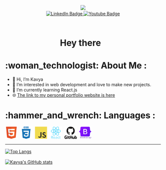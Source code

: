  <div id="header" align="center">
  <img src="https://i.pinimg.com/564x/b7/79/90/b77990c5cd77083976aebcecd01d77c6.jpg" width="100"/>
 <div id="badges">
  <a href="https://www.linkedin.com/in/kavya-58a584208/" target="_blank">
    <img src="https://img.shields.io/badge/LinkedIn-blue?style=for-the-badge&logo=linkedin&logoColor=white" alt="LinkedIn Badge"/>
  </a>
  <a href="https://www.instagram.com/i_kavya_2501/" target="_blank">
    <img src="https://img.shields.io/badge/Instagram-pink?style=for-the-badge&logo=instagram&logoColor=white" alt="Youtube Badge"/>
  </a>
</div>
 <img src="https://komarev.com/ghpvc/?username=Kavya-25&style=flat-square&color=blue" alt=""/>
</div>
<h1 align="center">
  Hey there
  <img src="https://media.giphy.com/media/hvRJCLFzcasrR4ia7z/giphy.gif" width="10px" height="40px"/>
</h1>
<h1>:woman_technologist: About Me :</h1>

- 👋 Hi, I’m Kavya
- 👀 I’m interested in web development and love to make new projects.
- 🌱 I’m currently learning React.js 
- 🌐 [The link to my personal portfolio website is here](https://kavyaportfolio25.netlify.app/)



<h1> :hammer_and_wrench: Languages :</h1>
<div>
   <img src="https://github.com/devicons/devicon/blob/master/icons/html5/html5-original.svg" title="HTML5" alt="HTML" width="40" height="40"/>&nbsp;
   <img src="https://github.com/devicons/devicon/blob/master/icons/css3/css3-plain-wordmark.svg"  title="CSS3" alt="CSS" width="40" height="40"/>&nbsp;
   <img src="https://github.com/devicons/devicon/blob/master/icons/javascript/javascript-original.svg" title="JavaScript" alt="JavaScript" width="40" height="40"/>&nbsp;
   <img src="https://github.com/devicons/devicon/blob/master/icons/react/react-original-wordmark.svg" title="React" alt="React" width="40" height="40"/>&nbsp;
  <img src="https://github.com/devicons/devicon/blob/master/icons/github/github-original-wordmark.svg" title="Github" alt="Github" width="40" height="40"/>&nbsp;
 <img src="https://github.com/devicons/devicon/blob/master/icons/bootstrap/bootstrap-original-wordmark.svg" title="Bootstrap" alt="Bootstrap" width="40" height="40"/>&nbsp;
</div><hr/>

[![Top Langs](https://github-readme-stats.vercel.app/api/top-langs/?username=Kavya-25&layout=compact&theme=vision-friendly-dark)](https://github.com/Kavya-25/github-readme-stats)<br/><br/>
[![Kavya's GitHub stats](https://github-readme-stats.vercel.app/api?username=Kavya-25&show_icons=true&theme=radical)](https://github.com/Kavya-25/github-readme-stats) <br/>



 

 
<!---
Kavya-25/Kavya-25 is a ✨ special ✨ repository because its `README.md` (this file) appears on your GitHub profile.
You can click the Preview link to take a look at your changes.
--->

